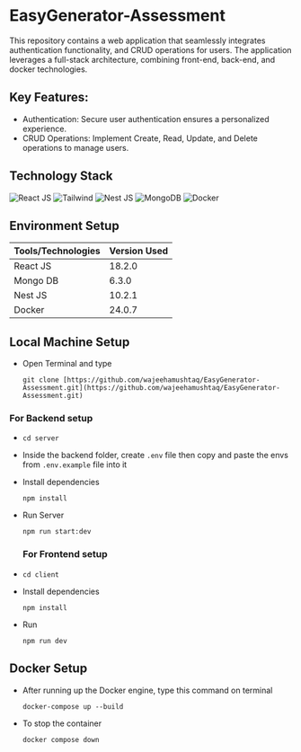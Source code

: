 # EasyGenerator-Assessment
This repository contains a web application that seamlessly integrates authentication functionality, and CRUD operations for users. The application leverages a full-stack architecture, combining front-end, back-end, and docker technologies.

## Key Features:
- Authentication: Secure user authentication ensures a personalized experience.
- CRUD Operations: Implement Create, Read, Update, and Delete operations to manage users.
  
## Technology Stack
![React JS](https://img.shields.io/badge/React-20232A?style=for-the-badge&logo=react&logoColor=61DAFB) ![Tailwind](https://img.shields.io/badge/Tailwind_CSS-38B2AC?style=for-the-badge&logo=tailwind-css&logoColor=white)
 ![Nest JS](https://img.shields.io/badge/nestjs-E0234E?style=for-the-badge&logo=nestjs&logoColor=white) ![MongoDB](https://img.shields.io/badge/MongoDB-4EA94B?style=for-the-badge&logo=mongodb&logoColor=white) ![Docker](https://img.shields.io/badge/Docker-2CA5E0?style=for-the-badge&logo=docker&logoColor=white
)
## Environment Setup
| Tools/Technologies | Version Used |
| --- | --- |
| React JS | 18.2.0 |
| Mongo DB | 6.3.0 |
| Nest JS | 10.2.1 |
| Docker | 24.0.7 |

## Local Machine Setup
- Open Terminal and type
  ```
  git clone [https://github.com/wajeehamushtaq/EasyGenerator-Assessment.git](https://github.com/wajeehamushtaq/EasyGenerator-Assessment.git)
  ```
### For Backend setup
- 
  ```
  cd server
  ```
- Inside the backend folder, create `.env` file then copy and paste the envs from `.env.example` file into it
- Install dependencies
  ```
  npm install
  ```
- Run Server
  ```
  npm run start:dev
  ```
  
  ### For Frontend setup
- 
  ```
  cd client
  ```
- Install dependencies
  ```
  npm install
  ```
- Run
  ```
  npm run dev
  ```
  
## Docker Setup
- After running up the Docker engine, type this command on terminal
  ```
  docker-compose up --build
  ```
- To stop the container
    ```
  docker compose down   
  ```
